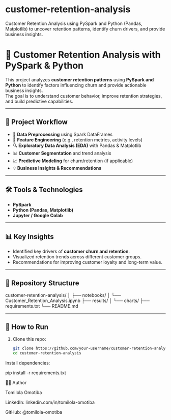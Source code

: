 # customer-retention-analysis
Customer Retention Analysis using PySpark and Python (Pandas, Matplotlib) to uncover retention patterns, identify churn drivers, and provide business insights.
# 🛒 Customer Retention Analysis with PySpark & Python

This project analyzes **customer retention patterns** using **PySpark and Python** to identify factors influencing churn and provide actionable business insights.  
The goal is to understand customer behavior, improve retention strategies, and build predictive capabilities.

---

## 🚀 Project Workflow
- 📂 **Data Preprocessing** using Spark DataFrames  
- 🧩 **Feature Engineering** (e.g., retention metrics, activity levels)  
- 🔍 **Exploratory Data Analysis (EDA)** with Pandas & Matplotlib  
- 📊 **Customer Segmentation** and trend analysis  
- 📈 **Predictive Modeling** for churn/retention (if applicable)  
- 💡 **Business Insights & Recommendations**  

---

## 🛠️ Tools & Technologies
- **PySpark**  
- **Python (Pandas, Matplotlib)**  
- **Jupyter / Google Colab**  

---

## 📊 Key Insights
- Identified key drivers of **customer churn and retention**.  
- Visualized retention trends across different customer groups.  
- Recommendations for improving customer loyalty and long-term value.  

---

## 📂 Repository Structure
customer-retention-analysis/
│
├── notebooks/
│ └── Customer_Retention_Analysis.ipynb
├── results/
│ └── charts/
├── requirements.txt
└── README.md



---

## 📖 How to Run
1. Clone this repo:
   ```bash
   git clone https://github.com/your-username/customer-retention-analysis.git
   cd customer-retention-analysis


Install dependencies:

pip install -r requirements.txt



👩‍💻 Author

Tomilola Omotiba

LinkedIn: linkedin.com/in/tomilola-omotiba

GitHub: @tomilola-omotiba
